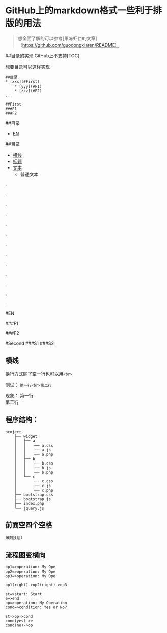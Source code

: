 GitHub上的markdown格式一些利于排版的用法
=======================================
> 想全面了解的可以参考[果冻虾仁的文章]（https://github.com/guodongxiaren/README）

##目录的实现
GitHub上不支持[TOC]

想要目录可以这样实现

```
##目录
* [xxx](#First)
    * [yyy](#F1)
    * [zzz](#F2)
...

##First
###F1
###F2
```
##目录
* [EN](#EN)

##目录
* [横线](#横线)
* [标题](#标题)
* [文本](#文本)
    * 普通文本


.

.

.

.

.

.

.

.

.

.

.

.

.


#EN

###F1

###F2

#Second
###S1
###S2


横线
-----------



换行方式除了空一行也可以用`<br>`

测试：
`第一行<br>第二行`

现象：
第一行<br>第二行


## 程序结构：

    project
        ├── widget
        │   ├── a
        │   │   ├── a.css
        │   │   ├── a.js
        │   │   └── a.php
        │   ├── b
        │   │   ├── b.css
        │   │   ├── b.js
        │   │   └── b.php
        │   └── c
        │       ├── c.css
        │       ├── c.js
        │       └── c.php
        ├── bootstrap.css
        ├── bootstrap.js
        ├── index.php
        └── jquery.js

## 前面空四个空格

    雕刻技法l
        
## 流程图变横向

```flow
op1=>operation: My Ope
op2=>operation: My Ope
op3=>operation: My Ope

op1(right)->op2(right)->op3
```


```flow
st=>start: Start
e=>end
op=>operation: My Operation
cond=>condition: Yes or No?

st->op->cond
cond(yes)->e
cond(no)->op
```
